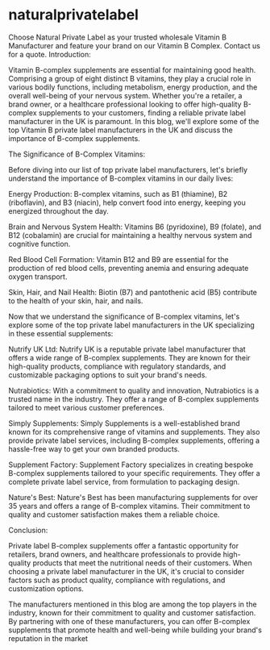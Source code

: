 # naturalprivatelabel
Choose Natural Private Label as your trusted wholesale Vitamin B Manufacturer and feature your brand on our Vitamin B Complex. Contact us for a quote.
Introduction:

Vitamin B-complex supplements are essential for maintaining good health. Comprising a group of eight distinct B vitamins, they play a crucial role in various bodily functions, including metabolism, energy production, and the overall well-being of your nervous system. Whether you're a retailer, a brand owner, or a healthcare professional looking to offer high-quality B-complex supplements to your customers, finding a reliable private label manufacturer in the UK is paramount. In this blog, we'll explore some of the top Vitamin B private label manufacturers in the UK and discuss the importance of B-complex supplements.

The Significance of B-Complex Vitamins:

Before diving into our list of top private label manufacturers, let's briefly understand the importance of B-complex vitamins in our daily lives:

Energy Production: B-complex vitamins, such as B1 (thiamine), B2 (riboflavin), and B3 (niacin), help convert food into energy, keeping you energized throughout the day.

Brain and Nervous System Health: Vitamins B6 (pyridoxine), B9 (folate), and B12 (cobalamin) are crucial for maintaining a healthy nervous system and cognitive function.

Red Blood Cell Formation: Vitamin B12 and B9 are essential for the production of red blood cells, preventing anemia and ensuring adequate oxygen transport.

Skin, Hair, and Nail Health: Biotin (B7) and pantothenic acid (B5) contribute to the health of your skin, hair, and nails.

Now that we understand the significance of B-complex vitamins, let's explore some of the top private label manufacturers in the UK specializing in these essential supplements:

Nutrify UK Ltd: Nutrify UK is a reputable private label manufacturer that offers a wide range of B-complex supplements. They are known for their high-quality products, compliance with regulatory standards, and customizable packaging options to suit your brand's needs.

Nutrabiotics: With a commitment to quality and innovation, Nutrabiotics is a trusted name in the industry. They offer a range of B-complex supplements tailored to meet various customer preferences.

Simply Supplements: Simply Supplements is a well-established brand known for its comprehensive range of vitamins and supplements. They also provide private label services, including B-complex supplements, offering a hassle-free way to get your own branded products.

Supplement Factory: Supplement Factory specializes in creating bespoke B-complex supplements tailored to your specific requirements. They offer a complete private label service, from formulation to packaging design.

Nature's Best: Nature's Best has been manufacturing supplements for over 35 years and offers a range of B-complex vitamins. Their commitment to quality and customer satisfaction makes them a reliable choice.

Conclusion:

Private label B-complex supplements offer a fantastic opportunity for retailers, brand owners, and healthcare professionals to provide high-quality products that meet the nutritional needs of their customers. When choosing a private label manufacturer in the UK, it's crucial to consider factors such as product quality, compliance with regulations, and customization options.

The manufacturers mentioned in this blog are among the top players in the industry, known for their commitment to quality and customer satisfaction. By partnering with one of these manufacturers, you can offer B-complex supplements that promote health and well-being while building your brand's reputation in the market
